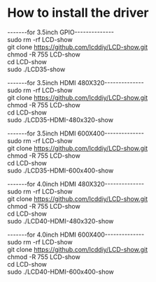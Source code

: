 # How to install the driver

-------for 3.5inch GPIO--------------  \
sudo rm -rf LCD-show \
git clone https://github.com/lcddiy/LCD-show.git \
chmod -R 755 LCD-show \
cd LCD-show \
sudo ./LCD35-show 


-------for 3.5inch HDMI 480X320--------------  \
sudo rm -rf LCD-show \
git clone https://github.com/lcddiy/LCD-show.git \
chmod -R 755 LCD-show \
cd LCD-show \
sudo ./LCD35-HDMI-480x320-show 


-------for 3.5inch HDMI 600X400--------------  \
sudo rm -rf LCD-show \
git clone https://github.com/lcddiy/LCD-show.git \
chmod -R 755 LCD-show \
cd LCD-show \
sudo ./LCD35-HDMI-600x400-show 


-------for 4.0inch HDMI 480X320--------------  \
sudo rm -rf LCD-show \
git clone https://github.com/lcddiy/LCD-show.git \
chmod -R 755 LCD-show \
cd LCD-show \
sudo ./LCD40-HDMI-480x320-show 


-------for 4.0inch HDMI 600X400--------------  \
sudo rm -rf LCD-show \
git clone https://github.com/lcddiy/LCD-show.git \
chmod -R 755 LCD-show \
cd LCD-show \
sudo ./LCD40-HDMI-600x400-show
